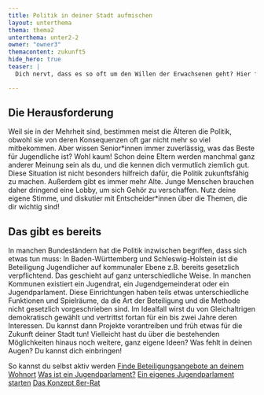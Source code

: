 ```yaml
---
title: Politik in deiner Stadt aufmischen
layout: unterthema
thema: thema2
unterthema: unter2-2
owner: "owner3"
themacontent: zukunft5
hide_hero: true
teaser: |
  Dich nervt, dass es so oft um den Willen der Erwachsenen geht? Hier findest du Möglichkeiten, das zu ändern.

---
```


## Die Herausforderung
Weil sie in der Mehrheit sind, bestimmen meist die Älteren die Politik, obwohl sie von deren Konsequenzen oft gar nicht mehr so viel mitbekommen. Aber wissen Senior\*innen immer zuverlässig, was das Beste für Jugendliche ist? Wohl kaum! Schon deine Eltern werden manchmal ganz anderer Meinung sein als du, und die kennen dich vermutlich ziemlich gut. Diese Situation ist nicht besonders hilfreich dafür, die Politik zukunftsfähig zu machen. Außerdem gibt es immer mehr Alte. Junge Menschen brauchen daher dringend eine Lobby, um sich Gehör zu verschaffen. Nutz deine eigene Stimme, und diskutier mit Entscheider\*innen über die Themen, die dir wichtig sind!

## Das gibt es bereits
In manchen Bundesländern hat die Politik inzwischen begriffen, dass sich etwas tun muss: In Baden-Württemberg und Schleswig-Holstein ist die Beteiligung Jugendlicher auf kommunaler Ebene z.B. bereits gesetzlich verpflichtend. Das geschieht auf ganz unterschiedliche Weise.
In manchen Kommunen existiert ein Jugendrat, ein Jugendgemeinderat oder ein Jugendparlament. Diese Einrichtungen haben teils etwas unterschiedliche Funktionen und Spielräume, da die Art der Beteiligung und die Methode nicht gesetzlich vorgeschrieben sind. Im Idealfall wirst du von Gleichaltrigen demokratisch gewählt und vertrittst fortan für ein bis zwei Jahre deren Interessen. Du kannst dann Projekte vorantreiben und früh etwas für die Zukunft deiner Stadt tun! Vielleicht hast du über die bestehenden Möglichkeiten hinaus noch weitere, ganz eigene Ideen? Was fehlt in deinen Augen? Du kannst dich einbringen!

<p class="link-list">
    <span class="link-list-headline">So kannst du selbst aktiv werden</span>
        <a class="external-link" href="https://www.servicestelle-jugendbeteiligung.de/engagementlandschaft/" target="_blank">Finde Beteiligungsangebote an deinem Wohnort</a>
        <a class="external-link" href="https://www.servicestelle-jugendbeteiligung.de/jugendparlamente/" target="_blank">Was ist ein Jugendparlament?</a>
        <a class="external-link" href="https://www.kinderpolitik.de/methoden/content/methode.php?ID=388" target="_blank">Ein eigenes Jugendparlament starten</a>
        <a class="external-link" href="http://www.8er-rat-freiburg.de/konzept-8er-rat/" target="_blank">Das Konzept 8er-Rat</a>
</p>